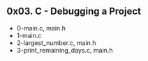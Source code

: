 
## 0x03. C - Debugging a Project
- 0-main.c, main.h
- 1-main.c
- 2-largest_number.c, main.h
- 3-print_remaining_days.c, main.h
